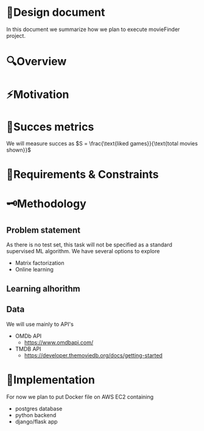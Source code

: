 # 📑Design document

In this document we summarize how we plan to execute movieFinder project.

# 🔍Overview

# ⚡Motivation

# 🧮Succes metrics
We will measure succes as $S = \frac{\text{liked games}}{\text{total movies shown}}$


# 🚧Requirements & Constraints

# 🗝️Methodology

## Problem statement
As there is no test set, this task will not be specified as a standard supervised ML algorithm.
We have several options to explore
* Matrix factorization
* Online learning

## Learning alhorithm


## Data

We will use mainly to API's
* OMDb API
    * https://www.omdbapi.com/
* TMDB API
    * https://developer.themoviedb.org/docs/getting-started

# 👷Implementation
For now we plan to put Docker file on AWS EC2 containing
* postgres database
* python backend
* django/flask app
